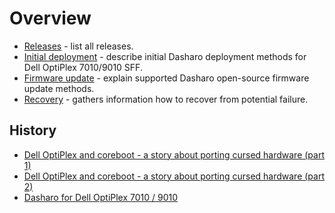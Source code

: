 # Overview

<!--

_**TBD**: this page should contain most important information about Dasharo OSF
support for Dell OptiPlex 7010/9010 including presentations, demos, external
resources, reviews etc. Currently it just points to subsecations of the
documentation._

-->

* [Releases](releases.md) - list all releases.
* [Initial deployment](initial-deployment.md) - describe initial Dasharo
  deployment methods for Dell OptiPlex 7010/9010 SFF.
* [Firmware update](firmware-update.md) - explain supported Dasharo open-source
  firmware update methods.
* [Recovery](recovery.md) - gathers information how to recover from potential
  failure.

## History

* [Dell OptiPlex and coreboot - a story about porting cursed hardware (part 1)](https://blog.3mdeb.com/2020/2020-06-24-dell-optiplex-port/)
* [Dell OptiPlex and coreboot - a story about porting cursed hardware (part 2)](https://blog.3mdeb.com/2021/2021-06-01-optiplex_part2/)
* [Dasharo for Dell OptiPlex 7010 / 9010](https://blog.3mdeb.com/2021/2021-11-26-optiplex-dasharo/)
